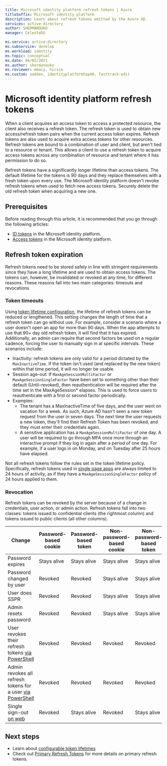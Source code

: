```yaml
---
title: Microsoft identity platform refresh tokens | Azure
titleSuffix: Microsoft identity platform
description: Learn about refresh tokens emitted by the Azure AD.
services: active-directory
author: SHERMANOUKO
manager: CelesteDG

ms.service: active-directory
ms.subservice: develop
ms.workload: identity
ms.topic: conceptual
ms.date: 04/02/2021
ms.author: shermanouko
ms.reviewer: mmacy, hirsin
ms.custom: aaddev, identityplatformtop40, fasttrack-edit
---
```


# Microsoft identity platform refresh tokens

When a client acquires an access token to access a protected resource, the client also receives a refresh token. The refresh token is used to obtain new access/refresh token pairs when the current access token expires. Refresh tokens are also used to acquire extra access tokens for other resources. Refresh tokens are bound to a combination of user and client, but aren't tied to a resource or tenant. This allows a client to use a refresh token to acquire access tokens across any combination of resource and tenant where it has permission to do so. 

Refresh tokens have a significantly longer lifetime than access tokens. The default lifetime for the tokens is 90 days and they replace themselves with a fresh token upon every use. The Microsoft identity platform doesn't revoke refresh tokens when used to fetch new access tokens. Securely delete the old refresh token when acquiring a new one. 

## Prerequisites

Before reading through this article, it is recommended that you go through the following articles:

* [ID tokens](id-tokens.md) in the Microsoft identity platform.
* [Access tokens](access-tokens.md) in the Microsoft identity platform.

## Refresh token expiration

Refresh tokens need to be stored safely in line with stringent requirements since they have a long lifetime and are used to obtain access tokens. The tokens can, however, be invalidated or revoked at any time, for different reasons. These reasons fall into two main categories: timeouts and revocations

### Token timeouts

Using [token lifetime configuration](active-directory-configurable-token-lifetimes.md#refresh-and-session-token-lifetime-policy-properties), the lifetime of refresh tokens can be reduced or lengthened. This setting changes the length of time that a refresh token can go without use. For example, consider a scenario where a user doesn't open an app for more than 90 days. When the app attempts to use that 90+ day old refresh token, it will find that it has expired. Additionally, an admin can  require that second factors be used on a regular cadence, forcing the user to manually sign in at specific intervals. These scenarios include:

* Inactivity: refresh tokens are only valid for a period dictated by the `MaxInactiveTime`.  If the token isn't used (and replaced by the new token) within that time period, it will no longer be usable.
* Session age-out: If `MaxAgeSessionMultiFactor` or `MaxAgeSessionSingleFactor` have been set to something other than their default (Until-revoked), then reauthentication will be required after the time set in the MaxAgeSession* elapses.  This is used to force users to reauthenticate with a first or second factor periodically. 
* Examples:
  * The tenant has a MaxInactiveTime of five days, and the user went on vacation for a week. As such, Azure AD hasn't seen a new token request from the user in seven days. The next time the user requests a new token, they'll find their Refresh Token has been revoked, and they must enter their credentials again.
  * A sensitive application has a `MaxAgeSessionMultiFactor` of one day. A user will be required to go through MFA once more through an interactive prompt if they log in again after a period of one day. For example, if a user logs in on Monday, and on Tuesday after 25 hours have elapsed. 

Not all refresh tokens follow the rules set in the token lifetime policy. Specifically, refresh tokens used in [single page apps](reference-third-party-cookies-spas.md) are always limited to 24 hours of activity, as if they have a `MaxAgeSessionSingleFactor` policy of 24 hours applied to them. 
### Revocation

Refresh tokens can be revoked by the server because of a change in credentials, user action, or admin action.  Refresh tokens fall into two classes: tokens issued to confidential clients (the rightmost column) and tokens issued to public clients (all other columns).

| Change | Password-based cookie | Password-based token | Non-password-based cookie | Non-password-based token | Confidential client token |
|---|-----------------------|----------------------|---------------------------|--------------------------|---------------------------|
| Password expires | Stays alive | Stays alive | Stays alive | Stays alive | Stays alive |
| Password changed by user | Revoked | Revoked | Stays alive | Stays alive | Stays alive |
| User does SSPR | Revoked | Revoked | Stays alive | Stays alive | Stays alive |
| Admin resets password | Revoked | Revoked | Stays alive | Stays alive | Stays alive |
| User revokes their refresh tokens [via PowerShell](/powershell/module/azuread/revoke-azureadsignedinuserallrefreshtoken) | Revoked | Revoked | Revoked | Revoked | Revoked |
| Admin revokes all refresh tokens for a user [via PowerShell](/powershell/module/azuread/revoke-azureaduserallrefreshtoken) | Revoked | Revoked |Revoked | Revoked | Revoked |
| Single sign-out [on web](v2-protocols-oidc.md#single-sign-out) | Revoked | Stays alive | Revoked | Stays alive | Stays alive |

## Next steps

* Learn about [configurable token lifetimes](active-directory-configurable-token-lifetimes.md)
* Check out [Primary Refresh Tokens](../devices/concept-primary-refresh-token.md) for more details on primary refresh tokens.
